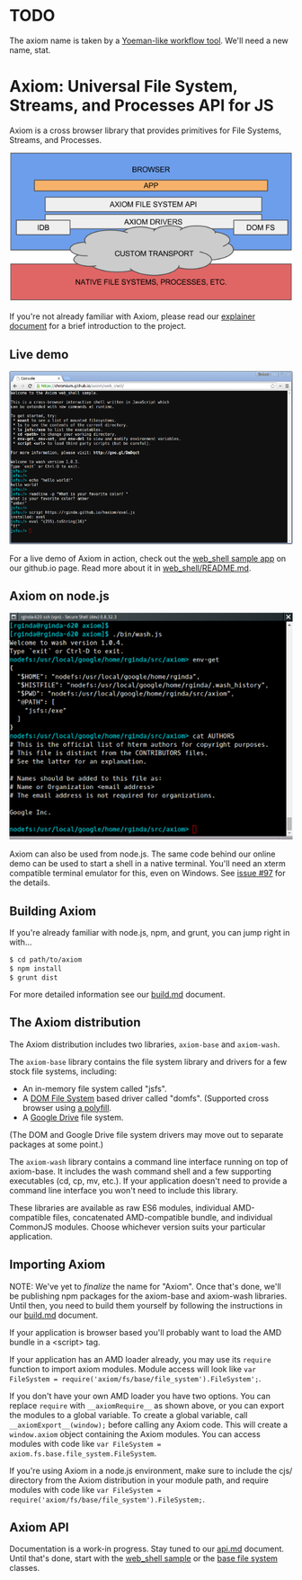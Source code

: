 
# TODO

The axiom name is taken by a [Yoeman-like workflow tool](https://www.npmjs.com/package/axiom).  We'll need a new name, stat.


# Axiom: Universal File System, Streams, and Processes API for JS

Axiom is a cross browser library that provides primitives for File Systems, Streams, and Processes.

[![Block Diagram](doc/fs-with-axiom.png)](doc/explainer.md)

If you're not already familiar with Axiom, please read our [explainer document](doc/explainer.md) for a brief introduction to the project.

## Live demo

[![Screenshot of live demo](samples/web_shell/images/screenshot-20150324.png)](https://github.com/chromium/axiom/tree/master/samples/web_shell/README.md)

For a live demo of Axiom in action, check out the [web_shell sample app](https://chromium.github.io/axiom/web_shell/) on our github.io page.  Read more about it in [web_shell/README.md](https://github.com/chromium/axiom/tree/master/samples/web_shell/README.md).

## Axiom on node.js

[![Screenshot of native shell](doc/native-shell.png)](bin/wash.js)

Axiom can also be used from node.js.  The same code behind our online demo can be used to start a shell in a native terminal.  You'll need an xterm compatible terminal emulator for this, even on Windows.  See [issue #97](https://github.com/chromium/axiom/issues/97) for the details.

## Building Axiom

If you're already familiar with node.js, npm, and grunt, you can jump right in with...

```
$ cd path/to/axiom
$ npm install
$ grunt dist
```

For more detailed information see our [build.md](doc/build.md) document.

## The Axiom distribution

The Axiom distribution includes two libraries, `axiom-base` and `axiom-wash`.

The `axiom-base` library contains the file system library and drivers for a few stock file systems, including:

* An in-memory file system called "jsfs".
* A [DOM File System](http://dev.w3.org/2009/dap/file-system/pub/FileSystem/) based driver called "domfs".  (Supported cross browser using [a polyfill](https://github.com/ebidel/idb.filesystem.js).
* A [Google Drive](https://developers.google.com/drive/v2/reference/) file system.

(The DOM and Google Drive file system drivers may move out to separate packages at some point.)

The `axiom-wash` library contains a command line interface running on top of axiom-base.  It includes the wash command shell and a few supporting executables (cd, cp, mv, etc.).  If your application doesn't need to provide a command line interface you won't need to include this library.

These libraries are available as raw ES6 modules, individual AMD-compatible files, concatenated AMD-compatible bundle, and individual CommonJS modules.  Choose whichever version suits your particular application.

## Importing Axiom

NOTE: We've yet to *finalize* the name for "Axiom".  Once that's done, we'll be publishing npm packages for the axiom-base and axiom-wash libraries.  Until then, you need to build them yourself by following the instructions in our [build.md](doc/build.md) document.

If your application is browser based you'll probably want to load the AMD bundle in a &lt;script&gt; tag.

If your application has an AMD loader already, you may use its `require` function to import axiom modules.  Module access will look like `var FileSystem = require('axiom/fs/base/file_system').FileSystem';`.

If you don't have your own AMD loader you have two options.  You can replace `require` with `__axiomRequire__` as shown above, or you can export the modules to a global variable.  To create a global variable, call `__axiomExport__(window);` before calling any Axiom code.  This will create a `window.axiom` object containing the Axiom modules.  You can access modules with code like `var FileSystem = axiom.fs.base.file_system.FileSystem`.

If you're using Axiom in a node.js environment, make sure to include the cjs/ directory from the Axiom distribution in your module path, and require modules with code like `var FileSystem = require('axiom/fs/base/file_system').FileSystem;`.

## Axiom API

Documentation is a work-in progress.  Stay tuned to our [api.md](doc/api.md) document.  Until that's done, start with the [web_shell sample](samples/web_shell/) or the [base file system](lib/axiom/fs/base) classes.
